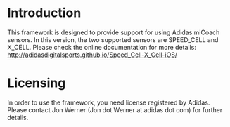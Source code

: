 # Introduction

This framework is designed to provide support for using Adidas miCoach sensors. In this version, the two supported sensors are SPEED_CELL and X_CELL. Please check the online documentation for more details:
http://adidasdigitalsports.github.io/Speed_Cell-X_Cell-iOS/

# Licensing

In order to use the framework, you need license registered by Adidas. Please contact Jon Werner (Jon dot Werner at adidas dot com) for further details.
